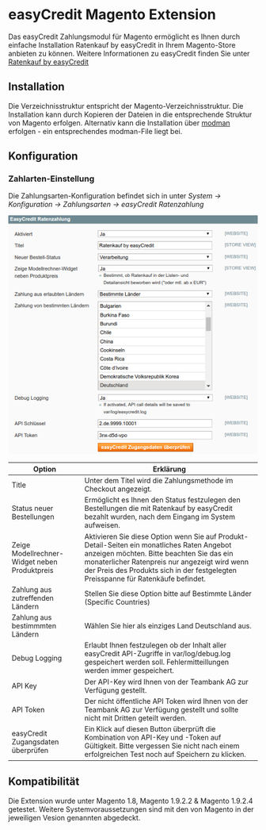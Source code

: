 # easyCredit Magento Extension

Das easyCredit Zahlungsmodul für Magento ermöglicht es Ihnen durch einfache Installation Ratenkauf by easyCredit in Ihrem Magento-Store anbieten zu können.
Weitere Informationen zu easyCredit finden Sie unter  [Ratenkauf by easyCredit](https://www.easycredit.de/Ratenkauf.htm)

## Installation

Die Verzeichnisstruktur entspricht der Magento-Verzeichnisstruktur. Die Installation kann durch Kopieren der Dateien in die entsprechende Struktur von Magento erfolgen. Alternativ kann die Installation über [modman](https://github.com/colinmollenhour/modman) erfolgen - ein entsprechendes modman-File liegt bei.

## Konfiguration

### Zahlarten-Einstellung

Die Zahlungsarten-Konfiguration befindet sich in unter *System -> Konfiguration -> Zahlungsarten -> easyCredit Ratenzahlung*

![Zahlarten-Konfiguration](var/images/config.png "Zahlarten-Konfiguration")

| Option                                        | Erklärung                                                                                                                                                                                                                                                                       |
|-----------------------------------------------|---------------------------------------------------------------------------------------------------------------------------------------------------------------------------------------------------------------------------------------------------------------------------------|
| Title                                         | Unter dem Titel wird die Zahlungsmethode im Checkout angezeigt.                                                                                                                                                                                                                 |
| Status neuer Bestellungen                     | Ermöglicht es Ihnen den Status festzulegen den Bestellungen die mit Ratenkauf by easyCredit bezahlt wurden, nach dem Eingang im System aufweisen.                                                                                                                               |
| Zeige Modellrechner-Widget neben Produktpreis | Aktivieren Sie diese Option wenn Sie auf Produkt-Detail-Seiten ein monatliches Raten Angebot anzeigen möchten. Bitte beachten Sie das ein monaterlicher Ratenpreis nur angezeigt wird wenn der Preis des Produkts sich in der festgelegten Preisspanne für Ratenkäufe befindet. |
| Zahlung aus zutreffenden Ländern              | Stellen Sie diese Option bitte auf Bestimmte Länder (Specific Countries)                                                                                                                                                                                                       |
| Zahlung aus bestimmmten Ländern               | Wählen Sie hier als einziges Land Deutschland aus.                                                                                                                                                                                                                              |
| Debug Logging                                 | Erlaubt Ihnen festzulegen ob der Inhalt aller easyCredit API-Zugriffe in var/log/debug.log gespeichert werden soll. Fehlermitteillungen werden immer gespeichert.                                                                                                               |
| API Key                                       | Der API-Key wird Ihnen von der Teambank AG zur Verfügung gestellt.                                                                                                                                                                                                              |
| API Token                                     | Der nicht öffentliche API Token wird Ihnen von der Teambank AG zur Verfügung gestellt und sollte nicht mit Dritten geteilt werden.                                                                                                                                              |
| easyCredit Zugangsdaten überprüfen            | Ein Klick auf diesen Button überprüft die Kombination von API-Key und -Token auf Gültigkeit. Bitte vergessen Sie nicht nach einem erfolgreichen Test noch auf Speichern zu klicken.                                                                                             |

## Kompatibilität

Die Extension wurde unter Magento 1.8, Magento 1.9.2.2 & Magento 1.9.2.4 getestet. Weitere Systemvoraussetzungen sind mit den von Magento in der jeweiligen Vesion genannten abgedeckt.
